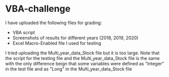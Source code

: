 # VBA-challenge

I have uploaded the following files for grading:
- VBA script
- Screenshots of results for different years (2018, 2019, 2020)
- Excel Macro-Enabled file I used for testing

I tried uploading the Multi_year_data_Stock file but it is too large.
Note that the script for the testing file and the Multi_year_data_Stock file
is the same with the only difference beign that some variables were defined
as "Integer" in the test file and as "Long" in the Multi_year_data_Stock file
